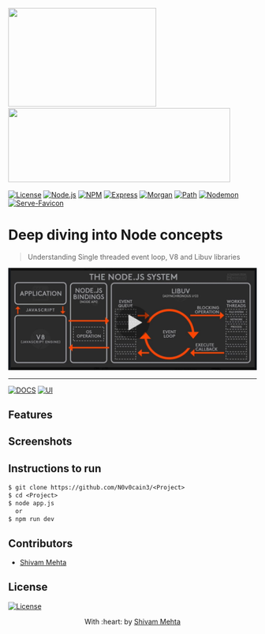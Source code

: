 
<img src="https://upload.wikimedia.org/wikipedia/commons/thumb/d/d9/Node.js_logo.svg/1200px-Node.js_logo.svg.png" width=300 height=200> <img src="https://upload.wikimedia.org/wikipedia/commons/6/64/Expressjs.png" width=450 height=150>

[![License](https://img.shields.io/badge/License-MIT-blue.svg)](LICENSE) [![Node.js](https://img.shields.io/badge/Node-v6.11.3-blue.svg)](https://nodejs.org/) [![NPM](https://img.shields.io/badge/NPM-v6.4.1-blue.svg)](https://www.npmjs.com/) [![Express](https://img.shields.io/badge/Express-tested-brightgreen.svg)](https://expressjs.com/) [![Morgan](https://img.shields.io/badge/Morgan-tested-brightgreen.svg)](https://www.npmjs.com/package/morgan) [![Path](https://img.shields.io/badge/Path-tested-brightgreen.svg)](https://nodejs.org/api/path.html) [![Nodemon](https://img.shields.io/badge/Nodemon-tested-brightgreen.svg)](https://www.npmjs.com/package/nodemon) [![Serve-Favicon](https://img.shields.io/badge/Serve--Favicon-tested-brightgreen.svg)](https://www.npmjs.com/package/serve-favicon)

# Deep diving into Node concepts

> Understanding Single threaded event loop, V8 and Libuv libraries


<img src="https://github.com/N0v0cain3/HowNodeWorks/blob/master/nodesystem.PNG"></img>


---
[![DOCS](https://img.shields.io/badge/Documentation-see%20docs-green?style=flat-square&logo=appveyor)](INSERT_LINK_FOR_DOCS_HERE) 
  [![UI ](https://img.shields.io/badge/User%20Interface-Link%20to%20UI-orange?style=flat-square&logo=appveyor)](INSERT_UI_LINK_HERE)




## Features





## Screenshots


## Instructions to run

```
$ git clone https://github.com/N0v0cain3/<Project>
$ cd <Project>
$ node app.js
  or
$ npm run dev
```

## Contributors
- <a href="https://github.com/N0v0cain3">Shivam Mehta</a>


## License

[![License](http://img.shields.io/:license-mit-blue.svg?style=flat-square)](http://badges.mit-license.org)

<p align="center">
	With :heart: by <a href="http://www.github.com/N0v0cain3" target="_blank">Shivam Mehta</a>
</p>
